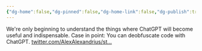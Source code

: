 ```yaml
---
{"dg-home":false,"dg-pinned":false,"dg-home-link":false,"dg-publish":true,"tags":["dgblip"],"disabled rules":["yaml-title","yaml-title-alias","file-name-heading"],"title":"philipp on mastodon @ 2023-01-27","created-date":"2023-01-27T13:07:00","id":109761319423854320,"updated-date":"2025-05-02T08:50:43","dg-path":"blips/109761319423854327.md","permalink":"/blips/109761319423854327/","dgPassFrontmatter":true}
---
```



We're only beginning to understand the things where ChatGPT will become useful and indispensable. Case in point: You can deobfuscate code with ChatGPT. [twitter.com/AlexAlexandrius/st…](https://twitter.com/AlexAlexandrius/status/1617876020593557506)



